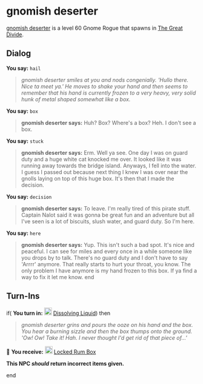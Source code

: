 # gnomish deserter



[gnomish deserter](/npc/118078) is a level 60 Gnome Rogue that spawns in [The Great Divide](/zone/118).



## Dialog

**You say:** `hail`



>*gnomish deserter smiles at you and nods congenially.  'Hullo there.  Nice ta meet ya.' He moves to shake your hand and then seems to remember that his hand is currently frozen to a very heavy, very solid hunk of metal shaped somewhat like a box.*

**You say:** `box`



>**gnomish deserter says:** Huh?  Box?  Where's a box?  Heh.  I don't see a box.

**You say:** `stuck`



>**gnomish deserter says:** Erm.  Well ya see.  One day I was on guard duty and a huge white cat knocked me over.  It looked like it was running away towards the bridge island.  Anyways, I fell into the water.  I guess I passed out because next thing I knew I was over near the gnolls laying on top of this huge box.  It's then that I made the decision.

**You say:** `decision`



>**gnomish deserter says:** To leave.  I'm really tired of this pirate stuff.  Captain Nalot said it was gonna be great fun and an adventure but all I've seen is a lot of biscuits, slush water, and guard duty.  So I'm here.

**You say:** `here`



>**gnomish deserter says:** Yup.  This isn't such a bad spot.  It's nice and peaceful.  I can see for miles and every once in a while someone like you drops by to talk.  There's no guard duty and I don't have to say 'Arrrr' anymore.  That really starts to hurt your throat, you know.  The only problem I have anymore is my hand frozen to this box.  If ya find a way to fix it let me know.
end



## Turn-Ins





if( **You turn in:** <img style="background:url(/static/icons/blank_slot.gif);width:20px;height:20px;" src="/static/icons/item_699.png" alt="" /> <a
                                href="/item/30061" data-url="30061" class="tooltip-link link">Dissolving Liquid</a>) then 


>*gnomish deserter grins and pours the ooze on his hand and the box.  You hear a burning sizzle and then the box thumps onto the ground.  'Ow! Ow! Take it!  Hah.  I never thought I'd get rid of that piece of...'*


 &#127873; **You receive:**  <img style="background:url(/static/icons/blank_slot.gif);width:20px;height:20px;" src="/static/icons/item_836.png" alt="" /> <a
                                href="/item/30039" data-url="30039" class="tooltip-link link">Locked Rum Box</a> 

 

**This NPC *should* return incorrect items given.**

end